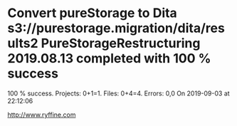# Convert pureStorage to Dita s3://purestorage.migration/dita/results2 PureStorageRestructuring 2019.08.13 completed with 100 % success

100 % success. Projects: 0+1=1.  Files: 0+4=4. Errors: 0,0  On 2019-09-03 at 22:12:06





http://www.ryffine.com

